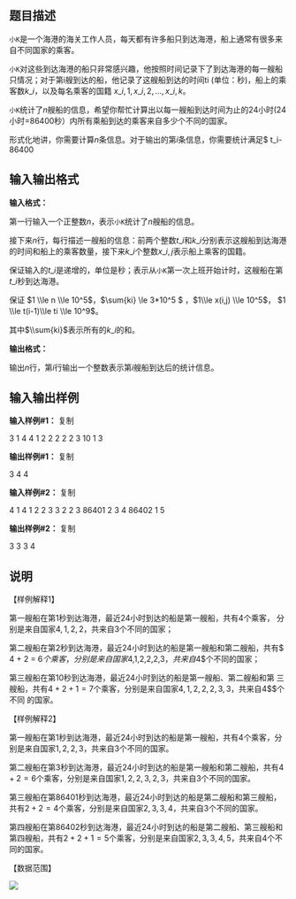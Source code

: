 题目描述
----

`小K`是一个海港的海关工作人员，每天都有许多船只到达海港，船上通常有很多来自不同国家的乘客。

`小K`对这些到达海港的船只非常感兴趣，他按照时间记录下了到达海港的每一艘船只情况；对于第i艘到达的船，他记录了这艘船到达的时间ti (单位：秒)，船上的乘 客数$k\_i$，以及每名乘客的国籍 $x\_{i,1}, x\_{i,2},…,x\_{i,k}$。

`小K`统计了$n$艘船的信息，希望你帮忙计算出以每一艘船到达时间为止的$24$小时($24$小时=$86400$秒）内所有乘船到达的乘客来自多少个不同的国家。

形式化地讲，你需要计算$n$条信息。对于输出的第$i$条信息，你需要统计满足$ t\_i-86400

输入输出格式
------

**输入格式：**  

第一行输入一个正整数$n$，表示`小K`统计了$n$艘船的信息。

接下来$n$行，每行描述一艘船的信息：前两个整数$t\_i$和$k\_i$分别表示这艘船到达海港的时间和船上的乘客数量，接下来$k\_i$个整数$x\_{i,j}$表示船上乘客的国籍。

保证输入的$t\_i$是递增的，单位是秒；表示从`小K`第一次上班开始计时，这艘船在第$t\_i$秒到达海港。

保证 $1 \\le n \\le 10^5$，$\\sum{ki} \\le 3\*10^5 $ ，$1\\le x(i,j) \\le 10^5$， $1 \\le t(i-1)\\le ti \\le 10^9$。

其中$\\sum{ki}$表示所有的$k\_i$的和。

**输出格式：**  

输出$n$行，第$i$行输出一个整数表示第$i$艘船到达后的统计信息。

输入输出样例
------

**输入样例#1：** 复制

3
1 4 4 1 2 2
2 2 2 3
10 1 3

**输出样例#1：** 复制

3
4
4

**输入样例#2：** 复制

4
1 4 1 2 2 3
3 2 2 3
86401 2 3 4
86402 1 5

**输出样例#2：** 复制

3
3
3
4

说明
--

【样例解释1】

第一艘船在第$1$秒到达海港，最近$24$小时到达的船是第一艘船，共有$4$个乘客， 分别是来自国家$4,1,2,2$，共来自$3$个不同的国家；

第二艘船在第$2$秒到达海港，最近$24$小时到达的船是第一艘船和第二艘船，共有$ 4 + 2 = 6$个乘客，分别是来自国家$4,1,2,2,2,3$，共来自$4$个不同的国家；

第三艘船在第$10$秒到达海港，最近$24$小时到达的船是第一艘船、第二艘船和第 三艘船，共有$4+ 2+1=7$个乘客，分别是来自国家$4,1,2,2,2,3,3$，共来自4$$个不同 的国家。

【样例解释2】

第一艘船在第$1$秒到达海港，最近$24$小时到达的船是第一艘船，共有$4$个乘客，分别是来自国家$1,2,2,3$，共来自$3$个不同的国家。

第二艘船在第$3$秒到达海港，最近$24$小时到达的船是第一艘船和第二艘船，共有$4+2=6$个乘客，分别是来自国家$1,2,2,3,2,3$，共来自$3$个不同的国家。

第三艘船在第$86401$秒到达海港，最近$24$小时到达的船是第二艘船和第三艘船，共有$2+2=4$个乘客，分别是来自国家$2,3,3,4$，共来自$3$个不同的国家。

第四艘船在第$86402$秒到达海港，最近$24$小时到达的船是第二艘船、第三艘船和第四艘船，共有$2+2+1=5$个乘客，分别是来自国家$2,3,3,4,5$，共来自$4$个不同的国家。

【数据范围】

![](https://cdn.luogu.org/upload/pic/3455.png)